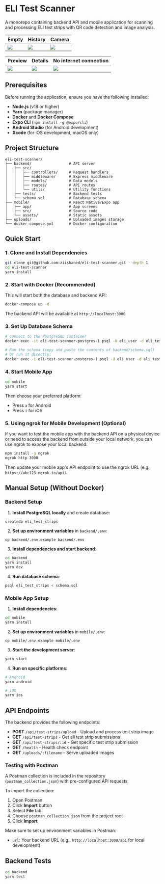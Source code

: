 # ELI Test Scanner

A monorepo containing backend API and mobile application for scanning and processing ELI test strips with QR code detection and image analysis.

| Empty                                          | History                                        | Camera                                         |
| ---------------------------------------------- | ---------------------------------------------- | ---------------------------------------------- |
| <img src="https://i.imgur.com/bsVuc6N.jpeg" /> | <img src="https://i.imgur.com/y1D0yoj.jpeg" /> | <img src="https://i.imgur.com/41SuSZQ.jpeg" /> |

| Preview                                        | Details                                        | No internet connection                         |
| ---------------------------------------------- | ---------------------------------------------- | ---------------------------------------------- |
| <img src="https://i.imgur.com/SFaTHKd.jpeg" /> | <img src="https://i.imgur.com/R4srIpy.jpeg" /> | <img src="https://i.imgur.com/k3VHaPG.jpeg" /> |

## Prerequisites

Before running the application, ensure you have the following installed:

- **Node.js** (v18 or higher)
- **Yarn** (package manager)
- **Docker** and **Docker Compose**
- **Expo CLI** (`npm install -g @expo/cli`)
- **Android Studio** (for Android development)
- **Xcode** (for iOS development, macOS only)

## Project Structure

```
eli-test-scanner/
├── backend/                 # API server
│   ├── src/
│   │   ├── controllers/     # Request handlers
│   │   ├── middleware/      # Express middleware
│   │   ├── models/          # Data models
│   │   ├── routes/          # API routes
│   │   └── utils/           # Utility functions
│   ├── tests/               # Backend tests
│   └── schema.sql           # Database schema
├── mobile/                  # React Native/Expo app
│   ├── app/                 # App screens
│   ├── src/                 # Source code
│   └── assets/              # Static assets
├── uploads/                 # Uploaded images storage
└── docker-compose.yml       # Docker configuration
```

## Quick Start

### 1. Clone and Install Dependencies

```bash
git clone git@github.com:ziishaned/eli-test-scanner.git --depth 1
cd eli-test-scanner
yarn install
```

### 2. Start with Docker (Recommended)

This will start both the database and backend API:

```bash
docker-compose up -d
```

The backend API will be available at `http://localhost:3000`

### 3. Set Up Database Schema

```bash
# Connect to the PostgreSQL container
docker exec -it eli-test-scanner-postgres-1 psql -U eli_user -d eli_test_strips

# Run the schema (copy and paste the contents of backend/schema.sql)
# Or run it directly:
docker exec -i eli-test-scanner-postgres-1 psql -U eli_user -d eli_test_strips < backend/schema.sql
```

### 4. Start Mobile App

```bash
cd mobile
yarn start
```

Then choose your preferred platform:

- Press `a` for Android
- Press `i` for iOS

### 5. Using ngrok for Mobile Development (Optional)

If you want to test the mobile app with the backend API on a physical device or need to access the backend from outside your local network, you can use ngrok to expose your local backend:

```bash
npm install -g ngrok
ngrok http 3000
```

Then update your mobile app's API endpoint to use the ngrok URL (e.g., `https://abc123.ngrok.io/api`).

## Manual Setup (Without Docker)

### Backend Setup

1. **Install PostgreSQL locally** and create database:

```bash
createdb eli_test_strips
```

2. **Set up environment variables** in `backend/.env`:

```env
cp backend/.env.example backend/.env
```

3. **Install dependencies and start backend**:

```bash
cd backend
yarn install
yarn dev
```

4. **Run database schema**:

```bash
psql eli_test_strips < schema.sql
```

### Mobile App Setup

1. **Install dependencies**:

```bash
cd mobile
yarn install
```

2. **Set up environment variables** in `mobile/.env`:

```env
cp mobile/.env.example mobile/.env
```

3. **Start the development server**:

```bash
yarn start
```

4. **Run on specific platforms**:

```bash
# Android
yarn android

# iOS
yarn ios
```

## API Endpoints

The backend provides the following endpoints:

- **POST** `/api/test-strips/upload` - Upload and process test strip image
- **GET** `/api/test-strips` - Get all test strip submissions
- **GET** `/api/test-strips/:id` - Get specific test strip submission
- **GET** `/health` - Health check endpoint
- **GET** `/uploads/:filename` - Serve uploaded images

### Testing with Postman

A Postman collection is included in the repository (`postman_collection.json`) with pre-configured API requests.

To import the collection:

1. Open Postman
2. Click **Import** button
3. Select **File** tab
4. Choose `postman_collection.json` from the project root
5. Click **Import**

Make sure to set up environment variables in Postman:

- `url`: Your backend URL (e.g., `http://localhost:3000/api` for local development)

## Backend Tests

```bash
cd backend
yarn test
```

